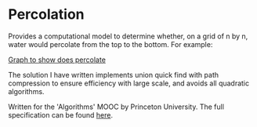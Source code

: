 # Percolation

Provides a computational model to determine whether, on a grid of n by n, water would percolate from the top to the bottom. For example:

[Graph to show does percolate](https://coursera.cs.princeton.edu/algs4/assignments/percolation/percolates-yes.png)

The solution I have written implements union quick find with path compression to ensure efficiency with large scale, and avoids all quadratic algorithms.

Written for the 'Algorithms' MOOC by Princeton University. The full specification can be found [here](https://coursera.cs.princeton.edu/algs4/assignments/percolation/specification.php).

